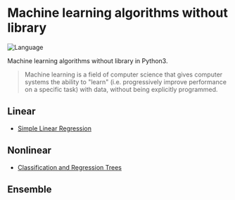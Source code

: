 # Machine learning algorithms without library

![Language](https://img.shields.io/badge/language-Python3-blue.svg?style=flat)

Machine learning algorithms without library in Python3.

>Machine learning is a field of computer science that gives computer systems the ability to "learn" (i.e. progressively improve performance on a specific task) with data, without being explicitly programmed.

## Linear
* [Simple Linear Regression](./Simple_Linear_Regression/)

## Nonlinear
* [Classification and Regression Trees](./Classification_and_Regression_Trees/)

## Ensemble